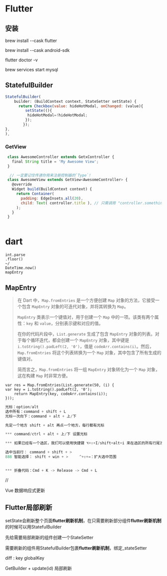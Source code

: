 # Flutter

## 安装
brew install --cask flutter

brew install --cask android-sdk

flutter doctor -v

brew services start mysql

## StatefulBuilder
```js
StatefulBuilder(
    builder: (BuildContext context, StateSetter setState) {
      return Checkbox(value: hideHotModal, onChanged: (value){
         setState((){
          hideHotModal=!hideHotModal;
         }); 
        });
},
),
```

### GetView

```js
 class AwesomeController extends GetxController {
   final String title = 'My Awesome View';
 }

  // 一定要记住传递你用来注册控制器的`Type`!
 class AwesomeView extends GetView<AwesomeController> {
   @override
   Widget build(BuildContext context) {
     return Container(
       padding: EdgeInsets.all(20),
       child: Text( controller.title ), // 只需调用 "controller.something"。
     );
   }
 }
 
```





# dart

```da
int.parse
.floor()
~/
DateTime.now()
mapEntry
```

## MapEntry

> 在 Dart 中，`Map.fromEntries` 是一个方便创建 `Map` 对象的方法，它接受一个包含 `MapEntry` 对象的可迭代对象，并将其转换为 `Map`。
>
> `MapEntry` 类表示一个键值对，用于创建一个 `Map` 中的一项。该类有两个属性：`key` 和 `value`，分别表示键和对应的值。
>
> 在你的代码片段中，`List.generate` 生成了包含 `MapEntry` 对象的列表。对于每个循环迭代，都会创建一个 `MapEntry` 对象，其中键是 `i.toString().padLeft(2, '0')`，值是 `codeArr.contains(i)`。然后，`Map.fromEntries` 将这个列表转换为一个 `Map` 对象，其中包含了所有生成的键值对。
>
> 简而言之，`Map.fromEntries` 将一组 `MapEntry` 对象转化为一个 `Map` 对象，这在构建 `Map` 时非常方便。

```dar
var res = Map.fromEntries(List.generate(50, (i) {
var key = i.toString().padLeft(2, '0');
	return MapEntry(key, codeArr.contains(i));
}));
```











```js
光标：option/alt
选中所有：command + shift + L
光标一次向下：command + alt + 上/下

先定一个地方 shift + alt 再点一个地方，每行都有光标

*** command/ctrl + alt + 上/下 设置光标

*** 如果已经有一个选区，我们可以使用快捷键 ⌥+⇧+I/shift+alt+i 来在选区的所有行尾添加光标

选中当前行： command + shift + >
888 智能选择： shift + win + >     ^+⇧+→：扩大选中范围

 
*** 折叠代码：Cmd + K -> Release -> Cmd + L
```

//





Vue 数据响应式更新



## Flutter局部刷新

setState会刷新整个页面**flutter刷新机制**，在只需要刷新部分组件**flutter刷新机制**的时候可以用StatefulBuilder

先给需要局部刷新的组件创建一个StateSetter

需要刷新的组件用StatefulBuilder包裹**flutter刷新机制**，绑定_stateSetter

diff : key globalKey



GetBuilder + update(id)  局部刷新
